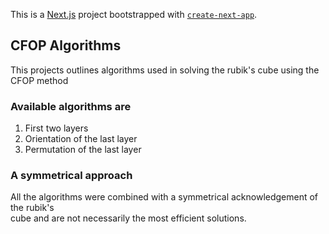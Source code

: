 This is a [Next.js](https://nextjs.org/) project bootstrapped with [`create-next-app`](https://github.com/vercel/next.js/tree/canary/packages/create-next-app).

## CFOP Algorithms

This projects outlines algorithms used in solving the rubik's cube using the CFOP method

### Available algorithms are

1. First two layers
2. Orientation of the last layer
3. Permutation of the last layer

### A symmetrical approach

All the algorithms were combined with a symmetrical acknowledgement of the rubik's<br/>
cube and are not necessarily the most efficient solutions. 


